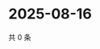 # 2025-08-16

共 0 条

<!-- BEGIN ZHIHUQUESTIONS -->
<!-- 最后更新时间 Sat Aug 16 2025 18:11:02 GMT+0800 (China Standard Time) -->

<!-- END ZHIHUQUESTIONS -->
